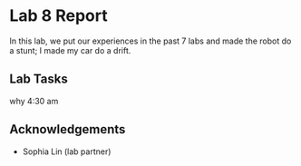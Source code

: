 # Lab 8 Report

In this lab, we put our experiences in the past 7 labs and made the robot do a stunt; I made my car do a drift.

## Lab Tasks
why 4:30 am

## Acknowledgements

* Sophia Lin (lab partner)